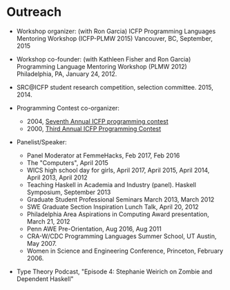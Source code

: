 Outreach
========

+ Workshop organizer: (with Ron Garcia)
  ICFP Programming Languages Mentoring Workshop (ICFP-PLMW 2015)
  Vancouver, BC, September, 2015

+ Workshop co-founder: (with Kathleen Fisher and Ron Garcia)
  Programming Language Mentoring Workshop (PLMW 2012)
  Philadelphia, PA, January 24, 2012.

+ SRC@ICFP student research competition, selection committee.  2015, 2014.

+ Programming Contest co-organizer:
    - 2004, [Seventh Annual ICFP programming contest](http://www.cis.upenn.edu/proj/plclub/contest/)
    - 2000, [Third Annual ICFP Programming Contest](http://www.cs.cornell.edu/icfp/)

+ Panelist/Speaker:
    - Panel Moderator at FemmeHacks, Feb 2017, Feb 2016
    - The "Computers", April 2015
    - WICS high school day for girls, April 2017, April 2015, April 2014, April 2013, April 2012
    - Teaching Haskell in Academia and Industry (panel). Haskell Symposium, September 2013
    - Graduate Student Professional Seminars March 2013, March 2012
    - SWE Graduate Section Inspiration Lunch Talk, April 20, 2012
    - Philadelphia Area Aspirations in Computing Award presentation, March 21, 2012
    - Penn AWE Pre-Orientation, Aug 2016, Aug 2011
    - CRA-W/CDC Programming Languages Summer School, UT Austin, May 2007.
    - Women in Science and Engineering Conference, Princeton, February 2006.

+ Type Theory Podcast, "Episode 4: Stephanie Weirich on Zombie and Dependent Haskell"
